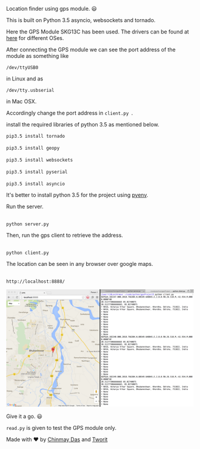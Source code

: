 Location finder using gps module. :smiley:

This is built on Python 3.5 asyncio, websockets and tornado.

Here the GPS Module SKG13C has been used. The drivers can be found at [here](http://plugable.com/drivers/prolific/) for different OSes.

After connecting the GPS module we can see the port address of the module as something like 
``` 
/dev/ttyUSB0 
```
in Linux and as 
```
/dev/tty.usbserial
```
in Mac OSX.

Accordingly change the port address in  ``` client.py  ```. 

install the required libraries of python 3.5 as mentioned below.

```shell
pip3.5 install tornado

pip3.5 install geopy

pip3.5 install websockets

pip3.5 install pyserial

pip3.5 install asyncio
```

It's better to install python 3.5 for the project using [pyenv](https://github.com/yyuu/pyenv
).

Run the server.

```shell

python server.py

```

Then, run the gps client to retrieve the address.

```

python client.py

```

The location can be seen in any browser over google maps. 

```

http://localhost:8888/

```

<img src="images/location.png/">

Give it a go. :smiley:

``` read.py ``` is given to test the GPS module only.

Made with :heart: by [Chinmay Das](https://github.com/chinmaydas96/) and [Tworit](https://github.com/tworitdash/)



